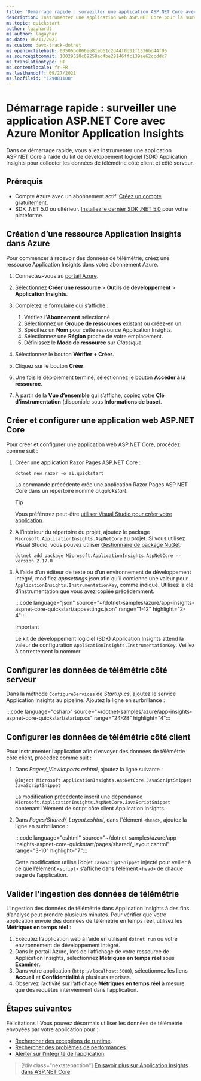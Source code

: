 ```yaml
---
title: 'Démarrage rapide : surveiller une application ASP.NET Core avec Azure Monitor Application Insights'
description: Instrumentez une application web ASP.NET Core pour la surveillance avec Azure Monitor Application Insights.
ms.topic: quickstart
author: lgayhardt
ms.author: lagayhar
ms.date: 06/11/2021
ms.custom: devx-track-dotnet
ms.openlocfilehash: 03506bd066ee81eb61c2d44f0d31f1336bd44f05
ms.sourcegitcommit: 10029520c69258ad4be29146ffc139ae62ccddc7
ms.translationtype: HT
ms.contentlocale: fr-FR
ms.lasthandoff: 09/27/2021
ms.locfileid: "129081108"
---
```

# <a name="quickstart-monitor-an-aspnet-core-app-with-azure-monitor-application-insights"></a>Démarrage rapide : surveiller une application ASP.NET Core avec Azure Monitor Application Insights

Dans ce démarrage rapide, vous allez instrumenter une application ASP.NET Core à l’aide du kit de développement logiciel (SDK) Application Insights pour collecter les données de télémétrie côté client et côté serveur.

## <a name="prerequisites"></a>Prérequis

- Compte Azure avec un abonnement actif. [Créez un compte gratuitement](https://azure.microsoft.com/free/dotnet).
- SDK .NET 5.0 ou ultérieur. [Installez le dernier SDK .NET 5.0](https://dotnet.microsoft.com/download/dotnet/5.0) pour votre plateforme.

## <a name="create-an-application-insights-resource"></a>Création d’une ressource Application Insights dans Azure

Pour commencer à recevoir des données de télémétrie, créez une ressource Application Insights dans votre abonnement Azure.

1. Connectez-vous au [portail Azure](https://portal.azure.com/).

1. Sélectionnez **Créer une ressource** > **Outils de développement** > **Application Insights**.

1. Complétez le formulaire qui s’affiche :
    1. Vérifiez l’**Abonnement** sélectionné.
    1. Sélectionnez un **Groupe de ressources** existant ou créez-en un.
    1. Spécifiez un **Nom** pour cette ressource Application Insights.
    1. Sélectionnez une **Région** proche de votre emplacement.
    1. Définissez le **Mode de ressource** sur *Classique*. 

1. Sélectionnez le bouton **Vérifier + Créer**.
1. Cliquez sur le bouton **Créer**.
1. Une fois le déploiement terminé, sélectionnez le bouton **Accéder à la ressource**.
1. À partir de la **Vue d’ensemble** qui s’affiche, copiez votre **Clé d’instrumentation** (disponible sous **Informations de base**).

## <a name="create-and-configure-an-aspnet-core-web-app"></a>Créer et configurer une application web ASP.NET Core

Pour créer et configurer une application web ASP.NET Core, procédez comme suit :

1. Créer une application Razor Pages ASP.NET Core :
    
    ```dotnetcli
    dotnet new razor -o ai.quickstart
    ```
    
    La commande précédente crée une application Razor Pages ASP.NET Core dans un répertoire nommé *ai.quickstart*. 
    
    > [!TIP]
    > Vous préférerez peut-être [utiliser Visual Studio pour créer votre application](/visualstudio/ide/quickstart-aspnet-core).

1. À l’intérieur du répertoire du projet, ajoutez le package `Microsoft.ApplicationInsights.AspNetCore` au projet. Si vous utilisez Visual Studio, vous pouvez utiliser [Gestionnaire de package NuGet](/nuget/consume-packages/install-use-packages-visual-studio).

    ```dotnetcli
    dotnet add package Microsoft.ApplicationInsights.AspNetCore --version 2.17.0 
    ```

1. À l’aide d’un éditeur de texte ou d’un environnement de développement intégré, modifiez *appsettings.json* afin qu’il contienne une valeur pour `ApplicationInsights.InstrumentationKey`, comme indiqué. Utilisez la clé d'instrumentation que vous avez copiée précédemment.

    :::code language="json" source="~/dotnet-samples/azure/app-insights-aspnet-core-quickstart/appsettings.json" range="1-12" highlight="2-4":::
    
    > [!IMPORTANT]
    > Le kit de développement logiciel (SDK) Application Insights attend la valeur de configuration `ApplicationInsights.InstrumentationKey`. Veillez à correctement la nommer.

## <a name="configure-server-side-telemetry"></a>Configurer les données de télémétrie côté serveur

Dans la méthode `ConfigureServices` de *Startup.cs*, ajoutez le service Application Insights au pipeline. Ajoutez la ligne en surbrillance :

:::code language="csharp" source="~/dotnet-samples/azure/app-insights-aspnet-core-quickstart/startup.cs" range="24-28" highlight="4":::

## <a name="configure-client-side-telemetry"></a>Configurer les données de télémétrie côté client

Pour instrumenter l’application afin d’envoyer des données de télémétrie côté client, procédez comme suit :

1. Dans *Pages/_ViewImports.cshtml*, ajoutez la ligne suivante :

    ```cshtml
    @inject Microsoft.ApplicationInsights.AspNetCore.JavaScriptSnippet JavaScriptSnippet
    ```

    La modification précédente inscrit une dépendance `Microsoft.ApplicationInsights.AspNetCore.JavaScriptSnippet` contenant l’élément de script côté client Application Insights.

1. Dans *Pages/Shared/_Layout.cshtml*, dans l'élément `<head>`, ajoutez la ligne en surbrillance :

    :::code language="cshtml" source="~/dotnet-samples/azure/app-insights-aspnet-core-quickstart/pages/shared/_layout.cshtml" range="3-10" highlight="7":::

   Cette modification utilise l’objet `JavaScriptSnippet` injecté pour veiller à ce que l’élément `<script>` s’affiche dans l’élément `<head>` de chaque page de l’application.

## <a name="validate-telemetry-ingestion"></a>Valider l’ingestion des données de télémétrie

L’ingestion des données de télémétrie dans Application Insights à des fins d’analyse peut prendre plusieurs minutes. Pour vérifier que votre application envoie des données de télémétrie en temps réel, utilisez les **Métriques en temps réel** :

1. Exécutez l’application web à l’aide en utilisant `dotnet run` ou votre environnement de développement intégré.
1. Dans le portail Azure, lors de l’affichage de votre ressource de Application Insights, sélectionnez **Métriques en temps réel** sous **Examiner**.
1. Dans votre application (`http://localhost:5000`), sélectionnez les liens **Accueil** et **Confidentialité** à plusieurs reprises.
1. Observez l’activité sur l’affichage **Métriques en temps réel** à mesure que des requêtes interviennent dans l’application.

## <a name="next-steps"></a>Étapes suivantes

Félicitations ! Vous pouvez désormais utiliser les données de télémétrie envoyées par votre application pour :

- [Rechercher des exceptions de runtime](tutorial-runtime-exceptions.md).
- [Rechercher des problèmes de performances](tutorial-performance.md).
- [Alerter sur l’intégrité de l’application](tutorial-alert.md).

> [!div class="nextstepaction"]
> [En savoir plus sur Application Insights dans ASP.NET Core](asp-net-core.md)
